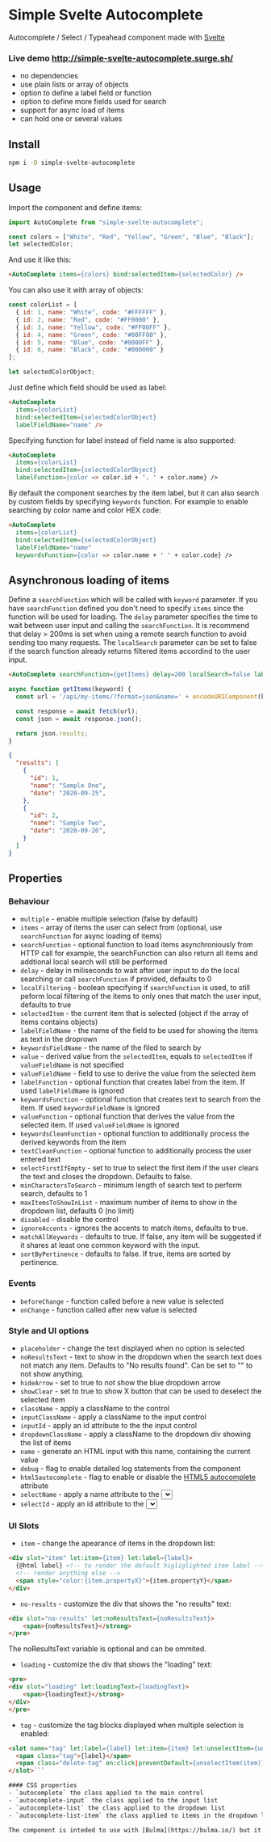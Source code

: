 # Simple Svelte Autocomplete

Autocomplete / Select / Typeahead component made with [Svelte](https://svelte.dev/)

### Live demo http://simple-svelte-autocomplete.surge.sh/

* no dependencies
* use plain lists or array of objects
* option to define a label field or function
* option to define more fields used for search
* support for async load of items
* can hold one or several values


## Install

```bash
npm i -D simple-svelte-autocomplete
```

## Usage
Import the component and define items:

````javascript
import AutoComplete from "simple-svelte-autocomplete";

const colors = ["White", "Red", "Yellow", "Green", "Blue", "Black"];
let selectedColor;
````

And use it like this:
````html
<AutoComplete items={colors} bind:selectedItem={selectedColor} />
````

You can also use it with array of objects:
````javascript
const colorList = [
  { id: 1, name: "White", code: "#FFFFFF" },
  { id: 2, name: "Red", code: "#FF0000" },
  { id: 3, name: "Yellow", code: "#FF00FF" },
  { id: 4, name: "Green", code: "#00FF00" },
  { id: 5, name: "Blue", code: "#0000FF" },
  { id: 6, name: "Black", code: "#000000" }
];

let selectedColorObject;
````
Just define which field should be used as label:
````html
<AutoComplete
  items={colorList}
  bind:selectedItem={selectedColorObject}
  labelFieldName="name" />
````

Specifying function for label instead of field name is also supported:
````html
<AutoComplete
  items={colorList}
  bind:selectedItem={selectedColorObject}
  labelFunction={color => color.id + '. ' + color.name} />
````

By default the component searches by the item label, but it can also search by custom fields by specifying `keywords` function. For example to enable searching by color name and color HEX code:
````html
<AutoComplete
  items={colorList}
  bind:selectedItem={selectedColorObject}
  labelFieldName="name"
  keywordsFunction={color => color.name + ' ' + color.code} />
````

## Asynchronous loading of items

Define a `searchFunction` which will be called with `keyword` parameter.
If you have `searchFunction` defined you don't need to specify `items` since the function will be used for loading.
The `delay` parameter specifies the time to wait between user input and calling the `searchFunction`.
It is recommend that delay > 200ms is set when using a remote search function to avoid sending too many requests.
The `localSearch` parameter can be set to false if the search function already returns filtered items accordind to the user input.
```html
<AutoComplete searchFunction={getItems} delay=200 localSearch=false labelFieldName="name" valueFieldName="id" bind:selectedItem={myValue} />
```

```js
async function getItems(keyword) {
  const url = '/api/my-items/?format=json&name=' + encodeURIComponent(keyword);

  const response = await fetch(url);
  const json = await response.json();

  return json.results;
}
```

```json
{
  "results": [
    {
      "id": 1,
      "name": "Sample One",
      "date": "2020-09-25",
    },
    {
      "id": 2,
      "name": "Sample Two",
      "date": "2020-09-26",
    }
  ]
}
```

## Properties

### Behaviour

- `multiple` - enable multiple selection (false by default)
- `items` - array of items the user can select from (optional, use `searchFunction` for async loading of items)
- `searchFunction` - optional function to load items asynchroniously from HTTP call for example, the searchFunction can also return all items and addtional local search will still be performed
- `delay` - delay in miliseconds to wait after user input to do the local searching or call `searchFunction` if provided, defaults to 0
- `localFiltering` - boolean specifying if `searchFunction` is used, to still peform local filtering of the items to only ones that match the  user input, defaults to true
- `selectedItem` - the current item that is selected (object if the array of items contains objects)
- `labelFieldName` - the name of the field to be used for showing the items as text in the droprown
- `keywordsFieldName` - the name of the filed to search by
- `value` - derived value from the `selectedItem`, equals to `selectedItem` if `valueFieldName` is not specified
- `valueFieldName` - field to use to derive the value from the selected item
- `labelFunction` - optional function that creates label from the item. If used `labelFieldName` is ignored
- `keywordsFunction` - optional function that creates text to search from the item. If used `keywordsFieldName` is ignored
- `valueFunction` - optional function that derives the value from the selected item. If used `valueFieldName` is ignored
- `keywordsCleanFunction` - optional function to additionally process the derived keywords from the item
- `textCleanFunction` - optional function to additionally process the user entered text
- `selectFirstIfEmpty` - set to true to select the first item if the user clears the text and closes the dropdown. Defaults to false.
- `minCharactersToSearch` - minimum length of search text to perform search, defaults to 1
- `maxItemsToShowInList` - maximum number of items to show in the dropdown list, defaults 0 (no limit)
- `disabled` - disable the control
- `ignoreAccents` - ignores the accents to match items, defaults to true.
- `matchAllKeywords` - defaults to true. If false, any item will be suggested if it shares at least one common keyword with the input.
- `sortByPertinence` - defaults to false. If true, items are sorted by pertinence.

### Events

- `beforeChange` - function called before a new value is selected
- `onChange` - function called after new value is selected

### Style and UI options

- `placeholder` - change the text displayed when no option is selected
- `noResultsText` - text to show in the dropdown when the search text does not match any item. Defaults to "No results found". Can be set to "" to not show anything.
- `hideArrow` - set to true to not show the blue dropdown arrow
- `showClear` - set to true to show X button that can be used to deselect the selected item
- `className` - apply a className to the control
- `inputClassName` - apply a className to the input control
- `inputId` - apply an id attribute to the the input control
- `dropdownClassName` - apply a className to the dropdown div showing the list of items
- `name` - generate an HTML input with this name, containing the current value
- `debug` - flag to enable detailed log statements from the component
- `html5autocomplete` - flag to enable or disable the [HTML5 autocomplete](https://developer.mozilla.org/fr/docs/Web/HTML/Element/form#attr-autocomplete) attribute
- `selectName` - apply a name attribute to the <select> tag that holds the selected value
- `selectId` - apply an id attribute to the <select> tag that holds the selected value

### UI Slots
- `item` - change the apearance of items in the dropdown list:
```html
<div slot="item" let:item={item} let:label={label}>
  {@html label} <!-- to render the default higliglighted item label -->
  <!-- render anything else -->
  <span style="color:{item.propertyX}">{item.propertyY}</span>
</div>
```
- `no-results` - customize the div that shows the "no results" text:
```html
<div slot="no-results" let:noResultsText={noResultsText}>
    <span>{noResultsText}</strong>
</pre>
```
The noResultsText variable is optional and can be ommited.
- `loading` - customize the div that shows the "loading" text:
```html
<pre>
<div slot="loading" let:loadingText={loadingText}>
    <span>{loadingText}</strong>
</div>
</pre>
```
- `tag` - customize the tag blocks displayed when multiple selection is enabled:
```html
<slot name="tag" let:label={label} let:item={item} let:unselectItem={unselectItem}>
  <span class="tag">{label}</span>
  <span class="delete-tag" on:click|preventDefault={unselectItem(item)}></span>
</slot>```

#### CSS properties
- `autocomplete` the class applied to the main control
- `autocomplete-input` the class applied to the input list
- `autocomplete-list` the class applied to the dropdown list
- `autocomplete-list-item` the class applied to items in the dropdown list

The component is inteded to use with [Bulma](https://bulma.io/) but it can be adapted to use Boostrap or anything else.

